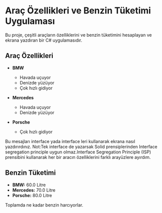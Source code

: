 # Araç Özellikleri ve Benzin Tüketimi Uygulaması

Bu proje, çeşitli araçların özelliklerini ve benzin tüketimini hesaplayan ve ekrana yazdıran bir C# uygulamasıdır.
## Araç Özellikleri

- **BMW**
  - Havada uçuyor
  - Denizde yüzüyor
  - Çok hızlı gidiyor

- **Mercedes**
  - Havada uçuyor
  - Denizde yüzüyor

- **Porsche**
  - Çok hızlı gidiyor

Bu mesajları interface yada interface leri kullanarak ekrana nasıl yazdırırdınız.
Not:Tek interface de yazarsak Solid prensiplerinden Interface segregation principle uygun olmaz.Interface Segregation Principle (ISP) prensibini kullanarak her bir aracın özelliklerini farklı arayüzlere ayırdım.

## Benzin Tüketimi

- **BMW:** 60.0 Litre
- **Mercedes:** 70.0 Litre
- **Porsche:** 80.0 Litre
  
Toplamda ne kadar benzin harcıyorlar.

 
